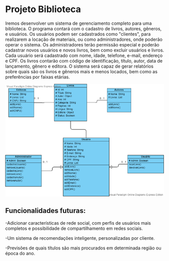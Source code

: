 # Projeto Biblioteca
Iremos desenvolver um sistema de gerenciamento completo para uma biblioteca.
O programa contará com o cadastro de livros, autores, gêneros, e usuários.
Os usuários podem ser cadastrados como "clientes", para realizarem a locação de materiais, ou como administradores, onde poderão operar o sistema.
Os administradores terão permissão especial e poderão cadastrar novos usuários e novos livros, bem como excluir usuários e livros.
Cada usuário será cadastrado com nome, idade, telefone, e-mail, endereço e CPF.
Os livros contarão com código de identificação, título, autor, data de lançamento, gênero e editora.
O sistema será capaz de gerar relatórios sobre quais são os livros e gêneros mais e menos locados, bem como as preferências por faixas etárias.

![](https://github.com/gustavo-c-cunha/biblioteca/blob/master/diagramaUML.png)

## Funcionalidades futuras:

-Adicionar características de rede social, com perfis de usuários mais completos e possibilidade de compartilhamento em redes sociais.

-Um sistema de recomendações inteligente, personalizadas por cliente.

-Previsões de quais títulos são mais procurados em determinada região ou época do ano.
